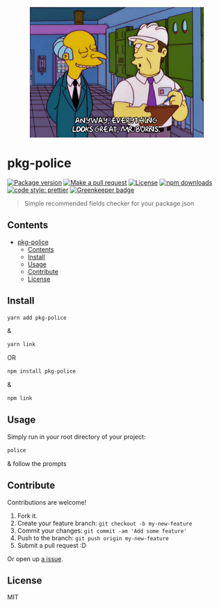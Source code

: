 <div align="center">
	<img src="assets/inspection.gif" alt="Compression" height="300px">
</div>

# pkg-police

[![Package version](https://img.shields.io/npm/v/pkg-police.svg?style=flat-square)](https://npmjs.org/package/pkg-police)
[![Make a pull request](https://img.shields.io/badge/PRs-welcome-brightgreen.svg?style=flat-square)](http://makeapullrequest.com)
[![License](https://img.shields.io/npm/l/pkg-police.svg?style=flat-square)](https://github.com/pedreviljoen/pkg-police/blob/master/LICENSE) 
[![npm downloads](https://img.shields.io/npm/dm/pkg-police.svg?style=flat-square)](https://npmjs.org/package/pkg-police)
[![code style: prettier](https://img.shields.io/badge/code_style-prettier-ff69b4.svg?style=flat-square)](https://github.com/prettier/prettier)
[![Greenkeeper badge](https://badges.greenkeeper.io/pedreviljoen/pkg-police.svg)](https://greenkeeper.io/)

> Simple recommended fields checker for your package.json

## Contents

- [pkg-police](#pkg-police)
  - [Contents](#contents)
  - [Install](#install)
  - [Usage](#usage)
  - [Contribute](#contribute)
  - [License](#license)

## Install

```sh
yarn add pkg-police
```

&

```sh
yarn link
```

OR

```sh
npm install pkg-police
```

&

```sh
npm link
```

## Usage

Simply run in your root directory of your project:

```sh
police
```

& follow the prompts


## Contribute

Contributions are welcome!

1. Fork it.
2. Create your feature branch: `git checkout -b my-new-feature`
3. Commit your changes: `git commit -am 'Add some feature'`
4. Push to the branch: `git push origin my-new-feature`
5. Submit a pull request :D

Or open up [a issue](https://github.com/pedreviljoen/pkg-police/issues).

## License

MIT